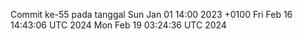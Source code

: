 Commit ke-55 pada tanggal Sun Jan 01 14:00 2023 +0100
Fri Feb 16 14:43:06 UTC 2024
Mon Feb 19 03:24:36 UTC 2024
